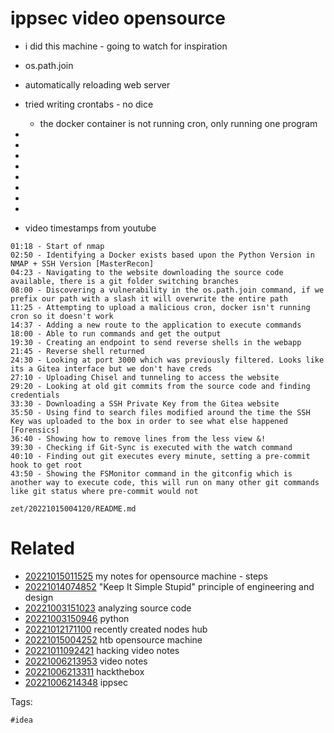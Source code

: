 # ippsec video opensource

- i did this machine - going to watch for inspiration
- os.path.join
- automatically reloading web server
- tried writing crontabs - no dice
  - the docker container is not running cron, only running one program
- 
- 
- 
- 
- 
- 
- 
- 

- video timestamps from youtube
```
01:18 - Start of nmap
02:50 - Identifying a Docker exists based upon the Python Version in NMAP + SSH Version [MasterRecon]
04:23 - Navigating to the website downloading the source code available, there is a git folder switching branches 
08:00 - Discovering a vulnerability in the os.path.join command, if we prefix our path with a slash it will overwrite the entire path
11:25 - Attempting to upload a malicious cron, docker isn't running cron so it doesn't work
14:37 - Adding a new route to the application to execute commands
18:00 - Able to run commands and get the output
19:30 - Creating an endpoint to send reverse shells in the webapp
21:45 - Reverse shell returned
24:30 - Looking at port 3000 which was previously filtered. Looks like its a Gitea interface but we don't have creds
27:10 - Uploading Chisel and tunneling to access the website
29:20 - Looking at old git commits from the source code and finding credentials
33:30 - Downloading a SSH Private Key from the Gitea website
35:50 - Using find to search files modified around the time the SSH Key was uploaded to the box in order to see what else happened [Forensics]
36:40 - Showing how to remove lines from the less view &!
39:30 - Checking if Git-Sync is executed with the watch command
40:10 - Finding out git executes every minute, setting a pre-commit hook to get root
43:50 - Showing the FSMonitor command in the gitconfig which is another way to execute code, this will run on many other git commands like git status where pre-commit would not
```

` zet/20221015004120/README.md `

# Related

- [20221015011525](/zet/20221015011525/README.md) my notes for opensource machine - steps
- [20221014074852](/zet/20221014074852/README.md) "Keep It Simple Stupid" principle of engineering and design
- [20221003151023](/zet/20221003151023/README.md) analyzing source code
- [20221003150946](/zet/20221003150946/README.md) python
- [20221012171100](/zet/20221012171100/README.md) recently created nodes hub
- [20221015004252](/zet/20221015004252/README.md) htb opensource machine
- [20221011092421](/zet/20221011092421/README.md) hacking video notes
- [20221006213953](/zet/20221006213953/README.md) video notes
- [20221006213311](/zet/20221006213311/README.md) hackthebox
- [20221006214348](/zet/20221006214348/README.md) ippsec

Tags:

    #idea
